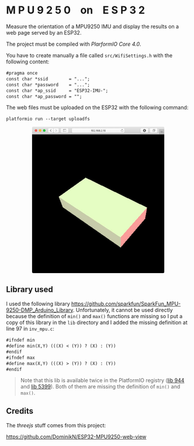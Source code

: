 
# M P U 9 2 5 0    on    E S P 3 2

Measure the orientation of a MPU9250 IMU and display the results on a web page served by an ESP32.

The project must be compiled with *PlarformIO Core 4.0*.

You have to create manually a file called `src/WifiSettings.h` with the following content:

    #pragma once
    const char *ssid        = "...";
    const char *password    = "...";
    const char *ap_ssid     = "ESP32-IMU-";
    const char *ap_password = "";

The web files must be uploaded on the ESP32 with the following command:

    platformio run --target uploadfs

<p align="center">
<img height=400px alt="MPU9250 on ESP32" src="doc/mpu9250-esp32.jpg" />
</p>


## Library used

I used the following library <https://github.com/sparkfun/SparkFun_MPU-9250-DMP_Arduino_Library>. Unfortunately, it cannot be used directly because the definition of `min()` and `max()` functions are missing so I put a copy of this library in the `lib` directory and I added the missing definition at line 97 in `inv_mpu.c`:

    #ifndef min
    #define min(X,Y) (((X) < (Y)) ? (X) : (Y))
    #endif
    #ifndef max
    #define max(X,Y) (((X) > (Y)) ? (X) : (Y))
    #endif

> Note that this lib is available twice in the PlatformIO registry ([lib 944](https://platformio.org/lib/show/944/SparkFun%20MPU-9250%20Digital%20Motion%20Processing%20(DMP)) and [lib 5399](https://platformio.org/lib/show/5399/SparkFun%20MPU-9250%20Digital%20Motion%20Processing%20(DMP))). Both of them are missing the definition of `min()` and `max()`.


## Credits

The *threejs* stuff comes from this project:

<https://github.com/DominikN/ESP32-MPU9250-web-view>
